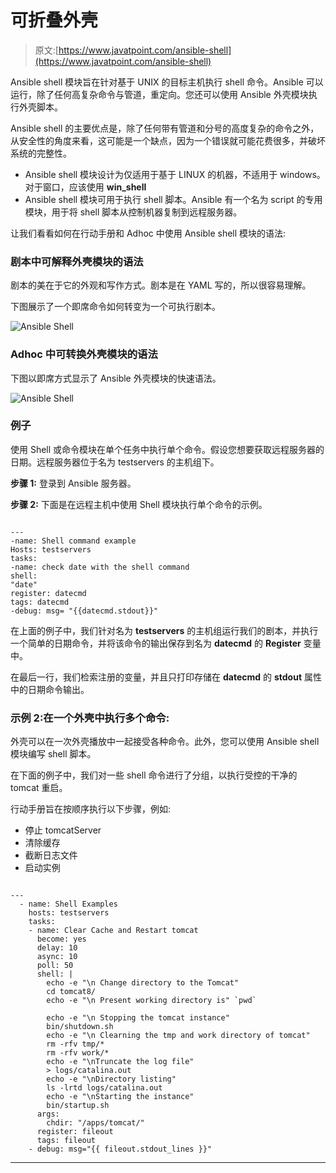 # 可折叠外壳

> 原文:[https://www.javatpoint.com/ansible-shell](https://www.javatpoint.com/ansible-shell)

Ansible shell 模块旨在针对基于 UNIX 的目标主机执行 shell 命令。Ansible 可以运行，除了任何高复杂命令与管道，重定向。您还可以使用 Ansible 外壳模块执行外壳脚本。

Ansible shell 的主要优点是，除了任何带有管道和分号的高度复杂的命令之外，从安全性的角度来看，这可能是一个缺点，因为一个错误就可能花费很多，并破坏系统的完整性。

*   Ansible shell 模块设计为仅适用于基于 LINUX 的机器，不适用于 windows。对于窗口，应该使用 **win_shell**
*   Ansible shell 模块可用于执行 shell 脚本。Ansible 有一个名为 script 的专用模块，用于将 shell 脚本从控制机器复制到远程服务器。

让我们看看如何在行动手册和 Adhoc 中使用 Ansible shell 模块的语法:

### 剧本中可解释外壳模块的语法

剧本的美在于它的外观和写作方式。剧本是在 YAML 写的，所以很容易理解。

下图展示了一个即席命令如何转变为一个可执行剧本。

![Ansible Shell](../Images/159b1f7fdf4b2d92a111243be77426b5.png)

### Adhoc 中可转换外壳模块的语法

下图以即席方式显示了 Ansible 外壳模块的快速语法。

![Ansible Shell](../Images/b0ef28fcc67dff0711abacf035650783.png)

### 例子

使用 Shell 或命令模块在单个任务中执行单个命令。假设您想要获取远程服务器的日期。远程服务器位于名为 testservers 的主机组下。

**步骤 1:** 登录到 Ansible 服务器。

**步骤 2:** 下面是在远程主机中使用 Shell 模块执行单个命令的示例。

```

---
-name: Shell command example 
Hosts: testservers
tasks:
-name: check date with the shell command
shell:
"date"
register: datecmd
tags: datecmd
-debug: msg= "{{datecmd.stdout}}"

```

在上面的例子中，我们针对名为 **testservers** 的主机组运行我们的剧本，并执行一个简单的日期命令，并将该命令的输出保存到名为 **datecmd** 的 **Register** 变量中。

在最后一行，我们检索注册的变量，并且只打印存储在 **datecmd** 的 **stdout** 属性中的日期命令输出。

### 示例 2:在一个外壳中执行多个命令:

外壳可以在一次外壳播放中一起接受各种命令。此外，您可以使用 Ansible shell 模块编写 shell 脚本。

在下面的例子中，我们对一些 shell 命令进行了分组，以执行受控的干净的 tomcat 重启。

行动手册旨在按顺序执行以下步骤，例如:

*   停止 tomcatServer
*   清除缓存
*   截断日志文件
*   启动实例

```

---
  - name: Shell Examples
    hosts: testservers
    tasks:
    - name: Clear Cache and Restart tomcat
      become: yes
      delay: 10
      async: 10
      poll: 50
      shell: |
        echo -e "\n Change directory to the Tomcat"
        cd tomcat8/
        echo -e "\n Present working directory is" `pwd`

        echo -e "\n Stopping the tomcat instance"
        bin/shutdown.sh
        echo -e "\n Clearning the tmp and work directory of tomcat"
        rm -rfv tmp/*
        rm -rfv work/*
        echo -e "\nTruncate the log file"
        > logs/catalina.out
        echo -e "\nDirectory listing"
        ls -lrtd logs/catalina.out
        echo -e "\nStarting the instance"
        bin/startup.sh    
      args:
        chdir: "/apps/tomcat/"
      register: fileout
      tags: fileout 
    - debug: msg="{{ fileout.stdout_lines }}"

```

* * *